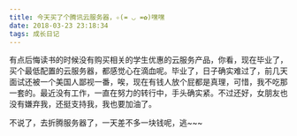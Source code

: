 ```yaml
---
title: 今天买了个腾讯云服务器，✧(≖ ◡ ≖✿)嘿嘿
date: 2018-03-23 23:18:34
tags: 成长日记
---
```


有点后悔读书的时候没有购买相关的学生优惠的云服务产品，你看，现在毕业了，买个最低配置的云服务器，都感觉心在滴血呢。毕业了，日子确实难过了，前几天面试还被一个美国人鄙视一番，唉，现在有钱人放个屁都是真理，可惜，我不吃那一套的。最近没有工作，一直在努力的转行中，手头确实紧。不过还好，女朋友也没有嫌弃我，还挺支持我，我也要加油了。

不说了，去折腾服务器了，一天差不多一块钱呢，逃~~~
